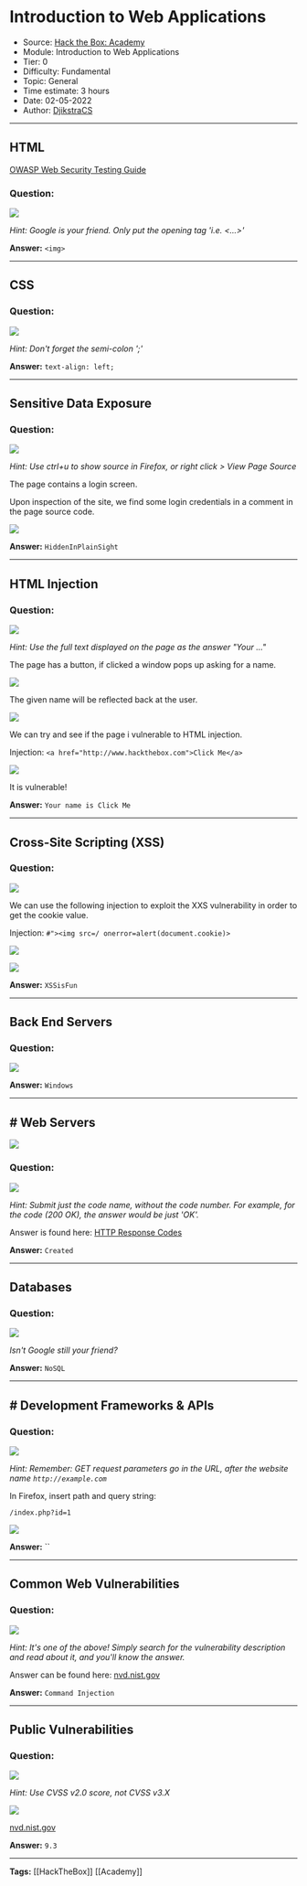 # Introduction to Web Applications
* Source: [Hack the Box: Academy](https://academy.hackthebox.com/)
* Module: Introduction to Web Applications
* Tier: 0
* Difficulty: Fundamental
* Topic: General
* Time estimate: 3 hours
* Date: 02-05-2022
* Author: [DjikstraCS](https://github.com/DjikstraCS)

---
## HTML
[OWASP Web Security Testing Guide](https://github.com/OWASP/wstg/tree/master/document/4-Web_Application_Security_Testing)

### Question:
![](./attachments/Pasted%20image%2020220502135026.png)

*Hint: Google is your friend. Only put the opening tag 'i.e. <...>'*

**Answer:** `<img>`

---
## CSS
### Question:
![](./attachments/Pasted%20image%2020220502135738.png)

*Hint: Don't forget the semi-colon ';'*

**Answer:** `text-align: left;`

---
## Sensitive Data Exposure
### Question:
![](./attachments/Pasted%20image%2020220502140922.png)

*Hint: Use ctrl+u to show source in Firefox, or right click > View Page Source*

The page contains a login screen. 

Upon inspection of the site, we find some login credentials in a comment in the page source code. 

![](./attachments/Pasted%20image%2020220502140846.png)

**Answer:** `HiddenInPlainSight`

---
## HTML Injection
### Question:
![](./attachments/Pasted%20image%2020220502141242.png)

*Hint: Use the full text displayed on the page as the answer "Your ..."*

The page has a button, if clicked a window pops up asking for a name.

![](./attachments/Pasted%20image%2020220502142150.png)

The given name will be reflected back at the user.

![](./attachments/Pasted%20image%2020220502141942.png)

We can try and see if the page i vulnerable to HTML injection. 

Injection: `<a href="http://www.hackthebox.com">Click Me</a>`

![](./attachments/Pasted%20image%2020220502142047.png)

It is vulnerable!

**Answer:** `Your name is Click Me`

---
## Cross-Site Scripting (XSS)
### Question:
![](./attachments/Pasted%20image%2020220502142357.png)

We can use the following injection to exploit the XXS vulnerability in order to get the cookie value.

Injection: `#"><img src=/ onerror=alert(document.cookie)>`

![](./attachments/Pasted%20image%2020220502143219.png)

![](./attachments/Pasted%20image%2020220502143327.png)

**Answer:** `XSSisFun`

---
## Back End Servers
### Question:
![](./attachments/Pasted%20image%2020220502144032.png)

**Answer:** `Windows`

---
## # Web Servers
![](./attachments/Pasted%20image%2020220502144447.png)

### Question:
![](./attachments/Pasted%20image%2020220502144149.png)

*Hint: Submit just the code name, without the code number. For example, for the code (200 OK), the answer would be just 'OK'.*

Answer is found here: [HTTP Response Codes](https://developer.mozilla.org/en-US/docs/Web/HTTP/Status)

**Answer:** `Created`

---
## Databases
### Question:
![](./attachments/Pasted%20image%2020220502144724.png)

*Isn't Google still your friend?*

**Answer:** `NoSQL`

---
## # Development Frameworks & APIs
### Question:
![](./attachments/Pasted%20image%2020220502145414.png)

*Hint: Remember: GET request parameters go in the URL, after the website name `http://example.com`*

In Firefox, insert path and query string:

`/index.php?id=1`

![](./attachments/Pasted%20image%2020220502145814.png)


**Answer:** ``

---
## Common Web Vulnerabilities
### Question:
![](./attachments/Pasted%20image%2020220502151309.png)

*Hint: It's one of the above! Simply search for the vulnerability description and read about it, and you'll know the answer.*

Answer can be found here: [nvd.nist.gov](https://nvd.nist.gov/vuln/detail/cve-2014-6271)

**Answer:** `Command Injection`

---
## Public Vulnerabilities
### Question:
![](./attachments/Pasted%20image%2020220502151533.png)

*Hint: Use CVSS v2.0 score, not CVSS v3.X*

![](./attachments/Pasted%20image%2020220502154019.png)

[nvd.nist.gov](https://nvd.nist.gov/vuln/detail/cve-2014-6271)

**Answer:** `9.3`

---
**Tags:** [[HackTheBox]] [[Academy]]